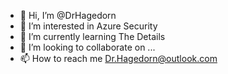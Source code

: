 - 👋 Hi, I’m @DrHagedorn
- 👀 I’m interested in Azure Security
- 🌱 I’m currently learning The Details
- 💞️ I’m looking to collaborate on ...
- 📫 How to reach me Dr.Hagedorn@outlook.com

<!---
DrHagedorn/DrHagedorn is a ✨ special ✨ repository because its `README.md` (this file) appears on your GitHub profile.
You can click the Preview link to take a look at your changes.
--->
